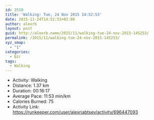 ```yaml
---
id: 2519
title: 'Walking: Tue, 24 Nov 2015 14:52:53'
date: 2015-11-24T14:52:53+02:00
author: alexrb
layout: post
guid: http://alexrb.name/2015/11/walking-tue-24-nov-2015-145253/
permalink: /2015/11/walking-tue-24-nov-2015-145253/
xyz_smap:
  - "1"
categories:
  - Біг
tags:
  - Walking
---
```

<ul class="rk-list">
  <li class="rk-activity">
    Activity: Walking
  </li>
  <li class="rk-distance">
    Distance: 1.37 km
  </li>
  <li class="rk-duration">
    Duration: 00:16:17
  </li>
  <li class="rk-avg-pace">
    Average Pace: 11:53 min/km
  </li>
  <li class="rk-calories">
    Calories Burned: 75
  </li>
  <li class="rk-activity-link">
    Activity Link: <a href="https://runkeeper.com/user/alexriabtsev/activity/696447093">https://runkeeper.com/user/alexriabtsev/activity/696447093</a>
  </li>
</ul>